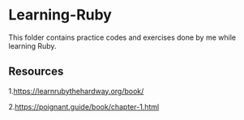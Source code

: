 # Learning-Ruby

This folder contains practice codes and exercises done by me while learning Ruby.

## Resources 


1.https://learnrubythehardway.org/book/
 
2.https://poignant.guide/book/chapter-1.html 



